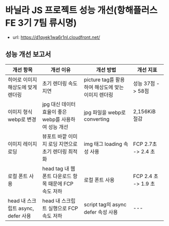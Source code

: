 # 바닐라 JS 프로젝트 성능 개선(항해플러스 FE 3기 7팀 류시명)

- url: https://d1qyek1wa6r1nl.cloudfront.net/

## 성능 개선 보고서

| 개선 항목          | 개선 이유             | 개선 방법          | 개선 지표     |
| ------------------ | --------------------- | ------------------ | ---------------- |
| 히어로 이미지 해상도에 맞게 렌더링 | 초기 렌더링 속도 지연 | picture tag를 활용하여 해상도에 맞는 이미지 렌더링 | 성능 37점 -> 58점 |
| 이미지 형식 webp로 변경 | jpg 대신 데이터 효율이 좋은 webp를 사용하여 성능 개선 | jpg 파일을 webp로 converting | 2,156KiB 절감 |
| 이미지 레이지로딩 | 뷰포트 바깥 이미지 로딩 지연으로 초기 렌더링 최적화 | img 태그 loading 속성 사용 | FCP 2.7초 -> 2.4 초 |
| 로컬 폰트 사용 | head tag 내 웹폰트 다운로드 항목 때문에 FCP 속도 저하 | 로컬 폰트 사용 | FCP 2.4 초 -> 1.9 초 |
| head 내 스크립트 async, defer 사용 | head 내 스크립트 실행으로 FCP 속도 저하 | script tag의 async defer 속성 사용 | --- |
